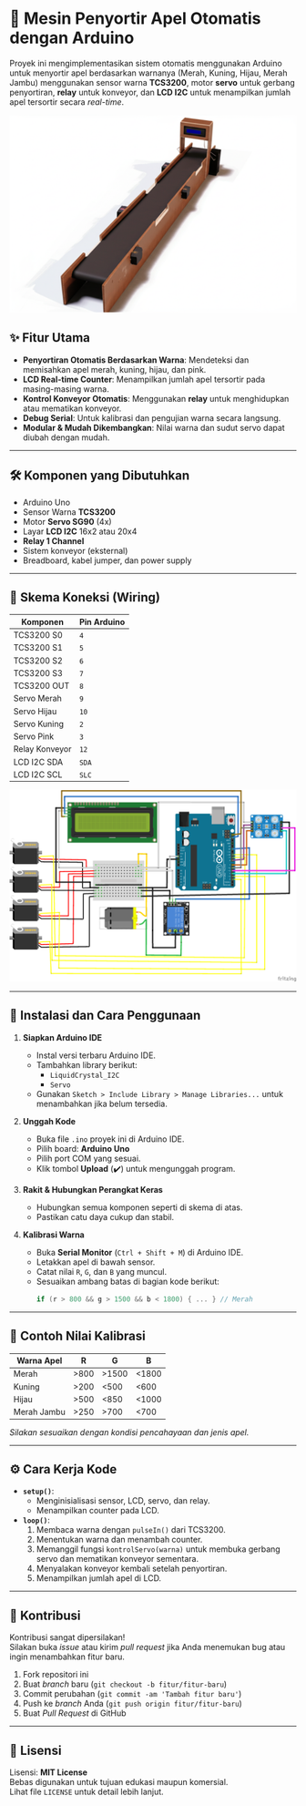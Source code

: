# 🍎 Mesin Penyortir Apel Otomatis dengan Arduino

Proyek ini mengimplementasikan sistem otomatis menggunakan Arduino untuk menyortir apel berdasarkan warnanya (Merah, Kuning, Hijau, Merah Jambu) menggunakan sensor warna **TCS3200**, motor **servo** untuk gerbang penyortiran, **relay** untuk konveyor, dan **LCD I2C** untuk menampilkan jumlah apel tersortir secara *real-time*.

![Gambar Proyek Anda Disini](https://github.com/WayyyyyFU/Sistem-Sortir-Buah/blob/fcce0d071ed4d47d17c1a1530e60f165817d2a0a/3d.png)  



## ✨ Fitur Utama

- **Penyortiran Otomatis Berdasarkan Warna**: Mendeteksi dan memisahkan apel merah, kuning, hijau, dan pink.
- **LCD Real-time Counter**: Menampilkan jumlah apel tersortir pada masing-masing warna.
- **Kontrol Konveyor Otomatis**: Menggunakan **relay** untuk menghidupkan atau mematikan konveyor.
- **Debug Serial**: Untuk kalibrasi dan pengujian warna secara langsung.
- **Modular & Mudah Dikembangkan**: Nilai warna dan sudut servo dapat diubah dengan mudah.

---

## 🛠️ Komponen yang Dibutuhkan

- Arduino Uno
- Sensor Warna **TCS3200**
- Motor **Servo SG90** (4x)
- Layar **LCD I2C** 16x2 atau 20x4
- **Relay 1 Channel**
- Sistem konveyor (eksternal)
- Breadboard, kabel jumper, dan power supply

---

## 🔌 Skema Koneksi (Wiring)

| Komponen              | Pin Arduino   |
|----------------------|---------------|
| TCS3200 S0           | `4`          |
| TCS3200 S1           | `5`          |
| TCS3200 S2           | `6`          |
| TCS3200 S3           | `7`          |
| TCS3200 OUT          | `8`          |
| Servo Merah          | `9`          |
| Servo Hijau          | `10`         |
| Servo Kuning         | `2`          |
| Servo Pink           | `3`          |
| Relay Konveyor       | `12`         |
| LCD I2C SDA          | `SDA`          |
| LCD I2C SCL          | `SLC`          |

![](https://github.com/WayyyyyFU/Sistem-Sortir-Buah/blob/16a76e1b9c74fe2413e9568cfb062217bca2b703/Skema.png) 

---

## 🚀 Instalasi dan Cara Penggunaan

1. **Siapkan Arduino IDE**
   - Instal versi terbaru Arduino IDE.
   - Tambahkan library berikut:
     - `LiquidCrystal_I2C`
     - `Servo`
   - Gunakan `Sketch > Include Library > Manage Libraries...` untuk menambahkan jika belum tersedia.

2. **Unggah Kode**
   - Buka file `.ino` proyek ini di Arduino IDE.
   - Pilih board: **Arduino Uno**
   - Pilih port COM yang sesuai.
   - Klik tombol **Upload** (✔️) untuk mengunggah program.

3. **Rakit & Hubungkan Perangkat Keras**
   - Hubungkan semua komponen seperti di skema di atas.
   - Pastikan catu daya cukup dan stabil.

4. **Kalibrasi Warna**
   - Buka **Serial Monitor** (`Ctrl + Shift + M`) di Arduino IDE.
   - Letakkan apel di bawah sensor.
   - Catat nilai `R`, `G`, dan `B` yang muncul.
   - Sesuaikan ambang batas di bagian kode berikut:
     ```cpp
     if (r > 800 && g > 1500 && b < 1800) { ... } // Merah
     ```

---

## 🧪 Contoh Nilai Kalibrasi

| Warna Apel     | R      | G      | B      |
|----------------|--------|--------|--------|
| Merah          | >800   | >1500  | <1800  |
| Kuning         | >200   | <500   | <600   |
| Hijau          | >500   | <850   | <1000  |
| Merah Jambu    | >250   | >700   | <700   |

*Silakan sesuaikan dengan kondisi pencahayaan dan jenis apel.*

---

## ⚙️ Cara Kerja Kode

- **`setup()`**:
  - Menginisialisasi sensor, LCD, servo, dan relay.
  - Menampilkan counter pada LCD.
- **`loop()`**:
  1. Membaca warna dengan `pulseIn()` dari TCS3200.
  2. Menentukan warna dan menambah counter.
  3. Memanggil fungsi `kontrolServo(warna)` untuk membuka gerbang servo dan mematikan konveyor sementara.
  4. Menyalakan konveyor kembali setelah penyortiran.
  5. Menampilkan jumlah apel di LCD.

---

## 🤝 Kontribusi

Kontribusi sangat dipersilakan!  
Silakan buka *issue* atau kirim *pull request* jika Anda menemukan bug atau ingin menambahkan fitur baru.

1. Fork repositori ini
2. Buat *branch* baru (`git checkout -b fitur/fitur-baru`)
3. Commit perubahan (`git commit -am 'Tambah fitur baru'`)
4. Push ke *branch* Anda (`git push origin fitur/fitur-baru`)
5. Buat *Pull Request* di GitHub

---

## 📜 Lisensi

Lisensi: **MIT License**  
Bebas digunakan untuk tujuan edukasi maupun komersial.  
Lihat file `LICENSE` untuk detail lebih lanjut.
